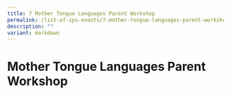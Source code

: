 ```yaml
---
title: 7 Mother Tongue Languages Parent Workshop
permalink: /list-of-zps-events/7-mother-tongue-languages-parent-workshop/
description: ""
variant: markdown
---
```

# **Mother Tongue Languages Parent Workshop**